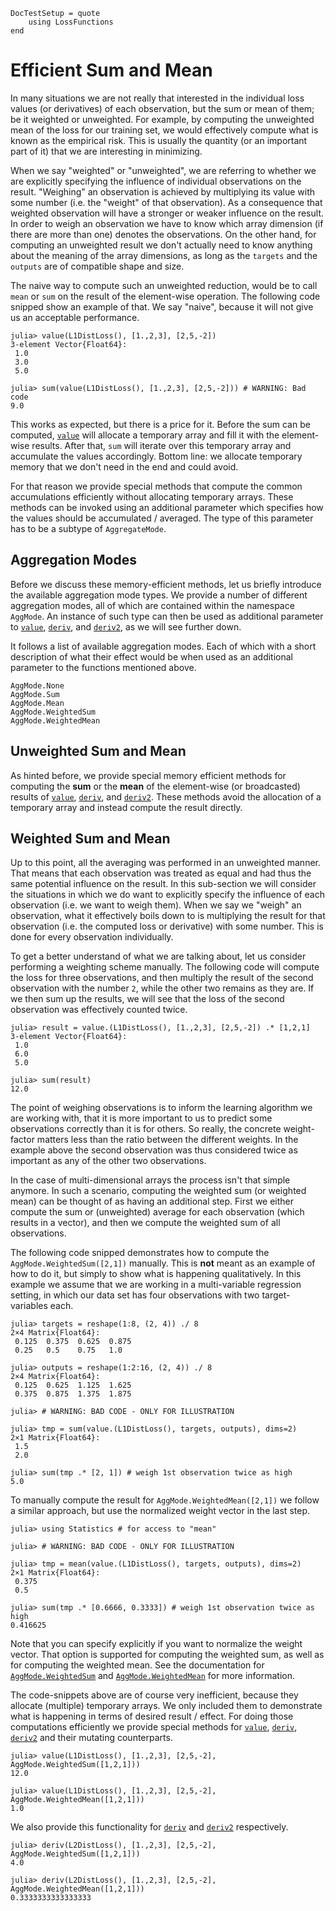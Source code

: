 ```@meta
DocTestSetup = quote
    using LossFunctions
end
```

# Efficient Sum and Mean

In many situations we are not really that interested in the
individual loss values (or derivatives) of each observation, but
the sum or mean of them; be it weighted or unweighted. For
example, by computing the unweighted mean of the loss for our
training set, we would effectively compute what is known as the
empirical risk. This is usually the quantity (or an important
part of it) that we are interesting in minimizing.

When we say "weighted" or "unweighted", we are referring to
whether we are explicitly specifying the influence of individual
observations on the result. "Weighing" an observation is achieved
by multiplying its value with some number (i.e. the "weight" of
that observation). As a consequence that weighted observation
will have a stronger or weaker influence on the result. In order
to weigh an observation we have to know which array dimension (if
there are more than one) denotes the observations. On the other
hand, for computing an unweighted result we don't actually need
to know anything about the meaning of the array dimensions, as
long as the `targets` and the `outputs` are of compatible
shape and size.

The naive way to compute such an unweighted reduction, would be
to call `mean` or `sum` on the result of the element-wise
operation. The following code snipped show an example of that. We
say "naive", because it will not give us an acceptable
performance.

```jldoctest
julia> value(L1DistLoss(), [1.,2,3], [2,5,-2])
3-element Vector{Float64}:
 1.0
 3.0
 5.0

julia> sum(value(L1DistLoss(), [1.,2,3], [2,5,-2])) # WARNING: Bad code
9.0
```

This works as expected, but there is a price for it. Before the
sum can be computed, [`value`](@ref) will allocate a temporary
array and fill it with the element-wise results. After that,
`sum` will iterate over this temporary array and accumulate the
values accordingly. Bottom line: we allocate temporary memory
that we don't need in the end and could avoid.

For that reason we provide special methods that compute the
common accumulations efficiently without allocating temporary
arrays. These methods can be invoked using an additional
parameter which specifies how the values should be accumulated /
averaged. The type of this parameter has to be a subtype of
`AggregateMode`.

## Aggregation Modes

Before we discuss these memory-efficient methods, let us briefly
introduce the available aggregation mode types. We provide a number
of different aggregation modes, all of which are contained within
the namespace `AggMode`. An instance of such type can then be
used as additional parameter to [`value`](@ref), [`deriv`](@ref),
and [`deriv2`](@ref), as we will see further down.

It follows a list of available aggregation modes. Each of which with
a short description of what their effect would be when used as an
additional parameter to the functions mentioned above.

```@docs
AggMode.None
AggMode.Sum
AggMode.Mean
AggMode.WeightedSum
AggMode.WeightedMean
```

## Unweighted Sum and Mean

As hinted before, we provide special memory efficient methods for
computing the **sum** or the **mean** of the element-wise (or
broadcasted) results of [`value`](@ref), [`deriv`](@ref), and
[`deriv2`](@ref). These methods avoid the allocation of a
temporary array and instead compute the result directly.

## Weighted Sum and Mean

Up to this point, all the averaging was performed in an
unweighted manner. That means that each observation was treated
as equal and had thus the same potential influence on the result.
In this sub-section we will consider the situations in which we
do want to explicitly specify the influence of each observation
(i.e. we want to weigh them). When we say we "weigh" an
observation, what it effectively boils down to is multiplying the
result for that observation (i.e. the computed loss or
derivative) with some number. This is done for every observation
individually.

To get a better understand of what we are talking about, let us
consider performing a weighting scheme manually. The following
code will compute the loss for three observations, and then
multiply the result of the second observation with the number
`2`, while the other two remains as they are. If we then sum up
the results, we will see that the loss of the second observation
was effectively counted twice.

```jldoctest
julia> result = value.(L1DistLoss(), [1.,2,3], [2,5,-2]) .* [1,2,1]
3-element Vector{Float64}:
 1.0
 6.0
 5.0

julia> sum(result)
12.0
```

The point of weighing observations is to inform the learning
algorithm we are working with, that it is more important to us to
predict some observations correctly than it is for others. So
really, the concrete weight-factor matters less than the ratio
between the different weights. In the example above the second
observation was thus considered twice as important as any of the
other two observations.

In the case of multi-dimensional arrays the process isn't that
simple anymore. In such a scenario, computing the weighted sum
(or weighted mean) can be thought of as having an additional
step. First we either compute the sum or (unweighted) average for
each observation (which results in a vector), and then we compute
the weighted sum of all observations.

The following code snipped demonstrates how to compute the
`AggMode.WeightedSum([2,1])` manually. This is **not** meant as
an example of how to do it, but simply to show what is happening
qualitatively. In this example we assume that we are working in a
multi-variable regression setting, in which our data set has four
observations with two target-variables each.

```jldoctest weight
julia> targets = reshape(1:8, (2, 4)) ./ 8
2×4 Matrix{Float64}:
 0.125  0.375  0.625  0.875
 0.25   0.5    0.75   1.0

julia> outputs = reshape(1:2:16, (2, 4)) ./ 8
2×4 Matrix{Float64}:
 0.125  0.625  1.125  1.625
 0.375  0.875  1.375  1.875

julia> # WARNING: BAD CODE - ONLY FOR ILLUSTRATION

julia> tmp = sum(value.(L1DistLoss(), targets, outputs), dims=2)
2×1 Matrix{Float64}:
 1.5
 2.0

julia> sum(tmp .* [2, 1]) # weigh 1st observation twice as high
5.0
```

To manually compute the result for `AggMode.WeightedMean([2,1])`
we follow a similar approach, but use the normalized weight
vector in the last step.

```jldoctest weight
julia> using Statistics # for access to "mean"

julia> # WARNING: BAD CODE - ONLY FOR ILLUSTRATION

julia> tmp = mean(value.(L1DistLoss(), targets, outputs), dims=2)
2×1 Matrix{Float64}:
 0.375
 0.5

julia> sum(tmp .* [0.6666, 0.3333]) # weigh 1st observation twice as high
0.416625
```

Note that you can specify explicitly if you want to normalize the
weight vector. That option is supported for computing the
weighted sum, as well as for computing the weighted mean. See the
documentation for [`AggMode.WeightedSum`](@ref) and
[`AggMode.WeightedMean`](@ref) for more information.

The code-snippets above are of course very inefficient, because
they allocate (multiple) temporary arrays. We only included them
to demonstrate what is happening in terms of desired result /
effect. For doing those computations efficiently we provide
special methods for [`value`](@ref), [`deriv`](@ref),
[`deriv2`](@ref) and their mutating counterparts.

```jldoctest weight
julia> value(L1DistLoss(), [1.,2,3], [2,5,-2], AggMode.WeightedSum([1,2,1]))
12.0

julia> value(L1DistLoss(), [1.,2,3], [2,5,-2], AggMode.WeightedMean([1,2,1]))
1.0
```

We also provide this functionality for [`deriv`](@ref) and
[`deriv2`](@ref) respectively.

```jldoctest weight
julia> deriv(L2DistLoss(), [1.,2,3], [2,5,-2], AggMode.WeightedSum([1,2,1]))
4.0

julia> deriv(L2DistLoss(), [1.,2,3], [2,5,-2], AggMode.WeightedMean([1,2,1]))
0.3333333333333333
```
